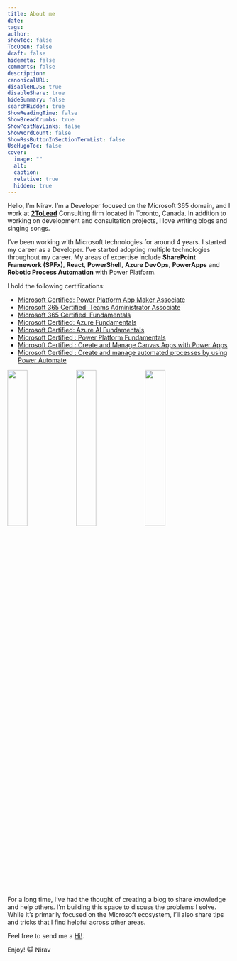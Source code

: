```yaml
---
title: About me
date: 
tags:
author: 
showToc: false
TocOpen: false
draft: false
hidemeta: false
comments: false
description: 
canonicalURL: 
disableHLJS: true
disableShare: true
hideSummary: false
searchHidden: true
ShowReadingTime: false
ShowBreadCrumbs: true
ShowPostNavLinks: false
ShowWordCount: false
ShowRssButtonInSectionTermList: false
UseHugoToc: false
cover:
  image: ""
  alt: 
  caption: 
  relative: true
  hidden: true
---
```


 
Hello, I’m Nirav. I’m a Developer focused on the Microsoft 365 domain, and I work at [**2ToLead**](https://www.2ToLead.com) Consulting firm located in Toronto, Canada. In addition to working on development and consultation projects, I love writing blogs and singing songs.

I’ve been working with Microsoft technologies for around 4 years. I started my career as a Developer. I’ve started adopting multiple technologies throughout my career. My areas of expertise include **SharePoint Framework (SPFx)**, **React**, **PowerShell**, **Azure DevOps**, **PowerApps** and **Robotic Process Automation** with Power Platform.

I hold the following certifications:

- [Microsoft Certified: Power Platform App Maker Associate](https://learn.microsoft.com/en-us/users/nrvrvl/credentials/66B6FA2C51333F2E)
- [Microsoft 365 Certified: Teams Administrator Associate](https://learn.microsoft.com/api/credentials/share/en-us/nrvrvl/BDC078CFACACCD79?sharingId) 
- [Microsoft 365 Certified: Fundamentals](https://learn.microsoft.com/api/credentials/share/en-us/nrvrvl/241C9876DD963464)
- [Microsoft Certified: Azure Fundamentals](https://www.credly.com/badges/173b861e-c889-40ae-a3ff-eae59701c303?source=linked_in_profile)
- [Microsoft Certified: Azure AI Fundamentals](https://learn.microsoft.com/api/credentials/share/en-ca/nrvrvl/B023BD34DDE9A11F?sharingId=F70DBDD87F942163)
- [Microsoft Certified : Power Platform Fundamentals](https://www.youracclaim.com/badges/79b37252-59b1-4a1d-8854-3d19dce16362?source=linked_in_profile)
- [Microsoft Certified : Create and Manage Canvas Apps with Power Apps](https://learn.microsoft.com/api/credentials/share/en-us/nrvrvl/E489BAC41388B8C?sharingId)
- [Microsoft Certified : Create and manage automated processes by using Power Automate](https://learn.microsoft.com/api/credentials/share/en-us/nrvrvl/F28485F2A0F4BF76?sharingId)

<img src="/Images/About_me/Badge_Associate.png" style="display: inline-block; width: 30%;" />
<img src="/Images/About_me/Badge_Fundamental.png" style="display: inline-block; width: 30%" />
<img src="/Images/About_me/Badge_AppliedSkills.png" style="display: inline-block; width: 30%;" />

For a long time, I’ve had the thought of creating a blog to share knowledge and help others. I’m building this space to discuss the problems I solve. While it’s primarily focused on the Microsoft ecosystem, I’ll also share tips and tricks that I find helpful across other areas.

Feel free to send me a [Hi!](mailto:contact@niravraval.com).

Enjoy! 😺
Nirav
